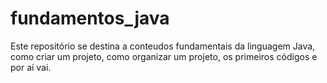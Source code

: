 # fundamentos_java
Este repositório se destina a conteudos fundamentais da linguagem Java, como criar um projeto, como organizar um projeto, os primeiros códigos e por aí vai.
